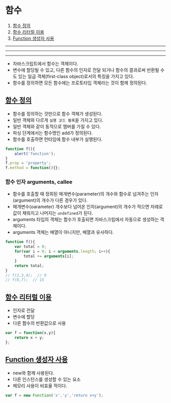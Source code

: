 # 함수
1. [함수 정의](#function)  
1. [함수 리터럴 이용](#function_literal)  
1. [Function 생성자 사용](#new_function)  

---
---
---

* 자바스크립트에서 함수는 객체이다.  
* 변수에 할당될 수 있고, 다른 함수의 인자로 전달 되거나 함수의 결과로써 반환될 수도 있는 일급 객체(first-class object)로서의 특징을 가지고 있다.  
* 함수를 정의하면 모든 함수에는 프로토타입 객체라는 것이 함께 정의된다.  

## <a href="#" name="function">함수 정의</a>
* 함수를 정의하는 것만으로 함수 객체가 생성된다.  
* 일반 객체와 다르게 `실행 코드 블록`을 가지고 있다.  
* 일반 객체와 같이 동적으로 멤버를 가질 수 있다.
* 파싱 단계에서는 함수명인 add가 정의된다.  
* 함수를 호출하면 런타임에 함수 내부가 실행된다.  
		
```javascript
function f(){
	alert('function');
}
f.prop = 'property';
f.method = function(){};
```

### 함수 인자 arguments, callee
* 함수를 호출할 때 정희된 매개변수(parameter)의 개수와 함수로 넘겨주는 인자(argument)의 개수가 다른 경우가 있다.  
* 매개변수(oarameter) 개수보다 넘어온 인자(argument)의 개수가 적으면 차례로 값이 채워지고 나머지는 `undefined`가 된다.  
* arguments 타입의 객체는 함수가 호출되면 자바스크립에서 자동으로 생성하는 객체이다.  
* arguments 객체는 배열이 아니지만, 배열과 유사하다.  
		
```javascript
function f(){
	var total = 0;
	for(var i = 0; i < arguments.length; i++){
		total += arguments[i];
	}
	return total;
}
// f(2,3,4);  // 9
// f(8,7);  // 15
```

## <a href="#" name="function_literal">함수 리터럴 이용</a>
* 인자로 전달  
* 변수에 할당  
* 다른 함수의 반환값으로 사용
		
```javascript
var f = function(x,y){
	return x + y;
};
```

## <a href="#" name="new_function">Function 생성자 사용</a>
* new와 함께 사용된다.  
* 다른 인스턴스를 생성할 수 있는 요소  
* 메모리 사용이 비효율 적이다.  
		
```javascript
var f = new Function('x','y','return x+y');
```